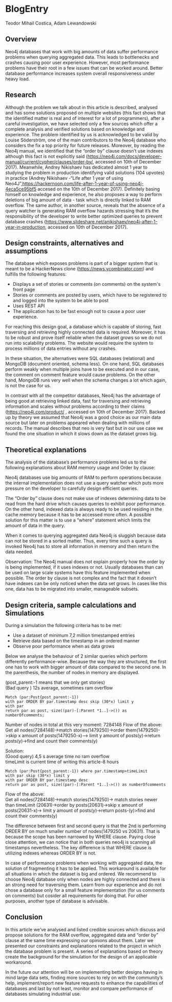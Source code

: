 # BlogEntry 

Teodor Mihail Costica, Adam Lewandowski
	
## Overview

Neo4j databases that work with big amounts of data suffer performance problems when querying aggregated data.
This leads to bottlenecks and crashes causing poor user experience.
However, most performance problems have their root in a few issues that can be worked around.
Better database performance increases system overall responsiveness under heavy load.

				
## Research

Although the problem we talk about in this article is described, analysed and has some solutions proposed on multiple websites (this fact shows that the identified matter is real and of interest for a lot of programmers), after a careful investigation, we have selected only a few sources which offer a complete analysis and verified solutions based on knowledge and experience. 
The problem identified by us is acknowledged to be valid by Louise Söderström, one of the main contributors to the Neo4j database who considers the fix a top priority for future releases. Moreover, by reading the Neo4j manual, we identified that the “order by” clause doesn’t use indexes although this fact is not explicitly said (https://neo4j.com/docs/developer-manual/current/cypher/clauses/order-by/, accessed on 10th of December 2017).
Meanwhile, Andrey Nikishaev has dedicated almost 1 year to studying the problem in production identifying valid solutions (104 upvotes) in practice (Andrey Nikishaev -“Life after 1 year of using Neo4J”,https://hackernoon.com/life-after-1-year-of-using-neo4j-4eca5ce95bf5 accesed on the 10th of December 2017). Definitely basing himself on knowledge and experience, he also proposes a way to perform deletions of big amount of data - task which is directly linked to RAM overflow.
The same author, in another source, reveals that the absence of a query watcher is generating RAM overflow hazards stressing that it’s the responsibility of the developer to write better optimized queries to prevent database crashes (https://www.slideshare.net/anikishaev/neo4j-after-1-year-in-production, accessed on 10th of December 2017).

## Design constraints, alternatives and assumptions 

The database which exposes problems is part of a bigger system that is meant to be a HackerNews clone (https://news.ycombinator.com) and fulfills the following features:

- Displays a set of stories or comments (on comments) on the system's front page
- Stories or comments are posted by users, which have to be registered to and logged into the system to be able to post
- Uses REST API
- The application has to be fast enough not to cause a poor user experience.

For reaching this design goal, a database which is capable of storing, fast traversing and retrieving highly connected data is required. Moreover, it has to be robust and prove itself reliable when the dataset grows so we do not run into scalability problems. The website would require the system to process millions of data entries without any crashes.

In these situation, the alternatives were SQL databases (relational) and MongoDB (document oriented, schema less). On one hand, SQL databases perform weakly when multiple joins have to be executed and in our case, the comment on comment feature would cause problems. On the other hand, MongoDB runs very well when the schema changes a lot which again, is not the case for us.

In contrast with all the competitor databases, Neo4j has the advantage of being good at retrieving linked data, fast for traversing and retrieving information and scales without problems according to their claims (https://neo4j.com/product/ , accessed on 10th of December 2017). Backed up by theory we assumed that Neo4j was a good choice as our main data source but later on problems appeared when dealing with millions of records. The manual describes that neo is very fast but in our use case we found the one situation in which it slows down as the dataset grows big. 

## Theoretical explanations

The analysis of the database’s performance problems led us to the following explanations about RAM memory usage and Order by clause:

  Neo4j databases use big amounts of RAM to perform operations because the internal implementation does not use a query watcher which puts more pressure on the developer to carefully design efficient queries.

  The “Order by” clause does not make use of indexes determining data to be read from the hard drive which causes queries to exhibit poor performance. On the other hand, indexed data is always ready to be used residing in the cache memory because it has to be accessed more often. A possible solution for this matter is to use a “where” statement which limits the amount of data in the query.

  When it comes to querying aggregated data Neo4j is sluggish because data can not be stored in a sorted matter. Thus, every time such a query is invoked Neo4j has to store all information in memory and then return the data needed.


  Observation: The Neo4j manual does not explain properly how the order by is being implemented, if it uses indexes or not. Usually databases than can be used on large scale systems have this feature implemented when possible. The order by clause is not complex and the fact that it doesn’t have indexes can be only noticed when the data set grows. In cases like this one, data has to be migrated into smaller, manageable subsets. 


## Design criteria, sample calculations and Simulations


During a simulation the following criteria has to be met:

- Use a dataset of minimum 7,2 million timestamped entries
- Retrieve data based on the timestamp in an ordered manner
- Observe poor performance when as data grows

Below we analyse the behaviour of 2 similar queries which perform differently performance-wise. Because the way they are structured, the first one has to work with bigger amount of data compared to the second one. In the parenthesis, the number of nodes in memory are displayed.
 
(post_parent:-1 means that we only get stories)  
(Bad query ) 12s average, sometimes ram overflow  
```
Match (par:Post{post_parent:-1}) 
with par ORDER BY par.timestamp desc skip (30*x) limit y   
with par  
return par as post, size((par)-[:Parent *1..]->()) as numberOfcomments;  
``` 
Number of nodes in total at this very moment: 7284148
Flow of the above:  
Get all nodes(7284148)->match stories(1479250)->order them(1479250)->skip x amount of posts(1479250-x)--> limit y amount of posts(y)->return posts(y)->find and count their comments(y)

Solution:  
(Good query) 4,5 s average time no ram overflow  
timeLimit is current time of writing this article-8 hours  
 ```
Match (par:Post{post_parent:-1}) where par.timestamp>timeLimit  
with par skip (30*x) limit y  
with par ORDER BY par.timestamp desc  
return par as post, size((par)-[:Parent *1..]->()) as numberOfcomments
```

Flow of the above:   
Get all nodes(7284148)->match stories(1479250)-> match stories newer than timeLimit (20631)->order by posts(20631)->skip x amount of posts(20631-x)-> limit y amount of posts(y)->return posts-(y)>find and count their comments(y)

The difference between first and second query is that the 2nd is performing ORDER BY on much smaller number of nodes(1479250 vs 20631). That is because the scope has been narrowed by WHERE clause. Paying close close attention, we can notice that in both queries neo4j is scanning all timestamps nevertheless. The key difference is that WHERE clause is utilizing indexes whereas ORDER BY is not.

In case of performance problems when working with aggregated data, the solution of fragmenting it has to be applied. This workaround is available for all situations in which the dataset is big and ordered. We recommend to choose Neo4j database only when nodes are highly connected and there is an strong need for traversing them. Learn from our experience and do not chose a database only for a small feature implementation (for us comments on comments) but cosider all requirements for doing that. For other purposes, another type of database is advisable. 

## Conclusion 

In this article we’ve analysed and listed credible sources which discuss and propose solutions for the RAM overflow, aggregated data and “order by” clause at the same time expressing our opinions about them. Later we presented our constraints and explanations related to the project in which the database problem is present. A series of explanations based on theory create the background for the simulation for the design of an applicable workaround.

  In the future our attention will be on implementing better designs having in mind large data sets, finding more sources to rely on with the community’s help, implement/report new feature requests to enhance the capabilities of databases and last by not least, monitor and compare performance of databases simulating industrial use.


